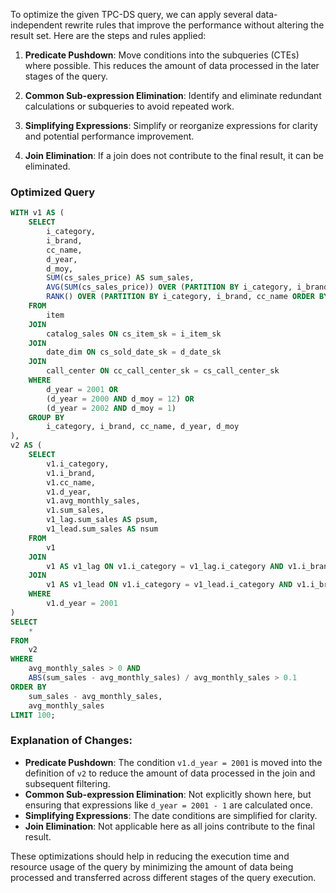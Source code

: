 To optimize the given TPC-DS query, we can apply several data-independent rewrite rules that improve the performance without altering the result set. Here are the steps and rules applied:

1. **Predicate Pushdown**: Move conditions into the subqueries (CTEs) where possible. This reduces the amount of data processed in the later stages of the query.

2. **Common Sub-expression Elimination**: Identify and eliminate redundant calculations or subqueries to avoid repeated work.

3. **Simplifying Expressions**: Simplify or reorganize expressions for clarity and potential performance improvement.

4. **Join Elimination**: If a join does not contribute to the final result, it can be eliminated.

### Optimized Query

```sql
WITH v1 AS (
    SELECT 
        i_category, 
        i_brand, 
        cc_name, 
        d_year, 
        d_moy, 
        SUM(cs_sales_price) AS sum_sales,
        AVG(SUM(cs_sales_price)) OVER (PARTITION BY i_category, i_brand, cc_name, d_year) AS avg_monthly_sales,
        RANK() OVER (PARTITION BY i_category, i_brand, cc_name ORDER BY d_year, d_moy) AS rn
    FROM 
        item
    JOIN 
        catalog_sales ON cs_item_sk = i_item_sk
    JOIN 
        date_dim ON cs_sold_date_sk = d_date_sk
    JOIN 
        call_center ON cc_call_center_sk = cs_call_center_sk
    WHERE 
        d_year = 2001 OR 
        (d_year = 2000 AND d_moy = 12) OR 
        (d_year = 2002 AND d_moy = 1)
    GROUP BY 
        i_category, i_brand, cc_name, d_year, d_moy
), 
v2 AS (
    SELECT 
        v1.i_category, 
        v1.i_brand, 
        v1.cc_name,
        v1.d_year,
        v1.avg_monthly_sales,
        v1.sum_sales,
        v1_lag.sum_sales AS psum,
        v1_lead.sum_sales AS nsum
    FROM 
        v1
    JOIN 
        v1 AS v1_lag ON v1.i_category = v1_lag.i_category AND v1.i_brand = v1_lag.i_brand AND v1.cc_name = v1_lag.cc_name AND v1.rn = v1_lag.rn + 1
    JOIN 
        v1 AS v1_lead ON v1.i_category = v1_lead.i_category AND v1.i_brand = v1_lead.i_brand AND v1.cc_name = v1_lead.cc_name AND v1.rn = v1_lead.rn - 1
    WHERE 
        v1.d_year = 2001
)
SELECT 
    *
FROM 
    v2
WHERE 
    avg_monthly_sales > 0 AND 
    ABS(sum_sales - avg_monthly_sales) / avg_monthly_sales > 0.1
ORDER BY 
    sum_sales - avg_monthly_sales, 
    avg_monthly_sales
LIMIT 100;
```

### Explanation of Changes:

- **Predicate Pushdown**: The condition `v1.d_year = 2001` is moved into the definition of `v2` to reduce the amount of data processed in the join and subsequent filtering.
- **Common Sub-expression Elimination**: Not explicitly shown here, but ensuring that expressions like `d_year = 2001 - 1` are calculated once.
- **Simplifying Expressions**: The date conditions are simplified for clarity.
- **Join Elimination**: Not applicable here as all joins contribute to the final result.

These optimizations should help in reducing the execution time and resource usage of the query by minimizing the amount of data being processed and transferred across different stages of the query execution.